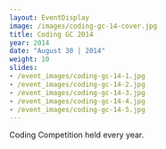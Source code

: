```yaml
---
layout: EventDisplay
image: /images/coding-gc-14-cover.jpg
title: Coding GC 2014
year: 2014
date: "August 30 | 2014"
weight: 10
slides:
- /event_images/coding-gc-14-1.jpg
- /event_images/coding-gc-14-2.jpg
- /event_images/coding-gc-14-3.jpg
- /event_images/coding-gc-14-4.jpg
- /event_images/coding-gc-14-5.jpg
---
```

Coding Competition held every year.


